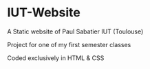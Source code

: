 # IUT-Website
A Static website of Paul Sabatier IUT (Toulouse)

Project for one of my first semester classes

Coded exclusively in HTML & CSS
